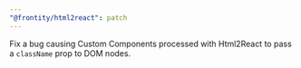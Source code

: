 ```yaml
---
"@frontity/html2react": patch
---
```


Fix a bug causing Custom Components processed with Html2React to pass a `className` prop to DOM nodes.
